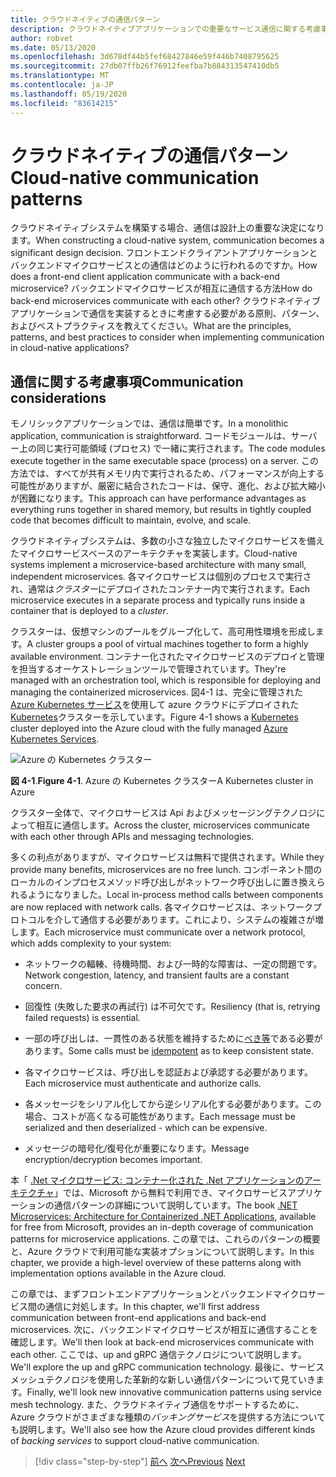 ```yaml
---
title: クラウドネイティブの通信パターン
description: クラウドネイティブアプリケーションでの重要なサービス通信に関する考慮事項について説明します。
author: robvet
ms.date: 05/13/2020
ms.openlocfilehash: 3d678df44b5fef68427846e59f446b7408795625
ms.sourcegitcommit: 27db07ffb26f76912feefba7b884313547410db5
ms.translationtype: MT
ms.contentlocale: ja-JP
ms.lasthandoff: 05/19/2020
ms.locfileid: "83614215"
---
```

# <a name="cloud-native-communication-patterns"></a><span data-ttu-id="ec104-103">クラウドネイティブの通信パターン</span><span class="sxs-lookup"><span data-stu-id="ec104-103">Cloud-native communication patterns</span></span>

<span data-ttu-id="ec104-104">クラウドネイティブシステムを構築する場合、通信は設計上の重要な決定になります。</span><span class="sxs-lookup"><span data-stu-id="ec104-104">When constructing a cloud-native system, communication becomes a significant design decision.</span></span> <span data-ttu-id="ec104-105">フロントエンドクライアントアプリケーションとバックエンドマイクロサービスとの通信はどのように行われるのですか。</span><span class="sxs-lookup"><span data-stu-id="ec104-105">How does a front-end client application communicate with a back-end microservice?</span></span> <span data-ttu-id="ec104-106">バックエンドマイクロサービスが相互に通信する方法</span><span class="sxs-lookup"><span data-stu-id="ec104-106">How do back-end microservices communicate with each other?</span></span> <span data-ttu-id="ec104-107">クラウドネイティブアプリケーションで通信を実装するときに考慮する必要がある原則、パターン、およびベストプラクティスを教えてください。</span><span class="sxs-lookup"><span data-stu-id="ec104-107">What are the principles, patterns, and best practices to consider when implementing communication in cloud-native applications?</span></span>

## <a name="communication-considerations"></a><span data-ttu-id="ec104-108">通信に関する考慮事項</span><span class="sxs-lookup"><span data-stu-id="ec104-108">Communication considerations</span></span>

<span data-ttu-id="ec104-109">モノリシックアプリケーションでは、通信は簡単です。</span><span class="sxs-lookup"><span data-stu-id="ec104-109">In a monolithic application, communication is straightforward.</span></span> <span data-ttu-id="ec104-110">コードモジュールは、サーバー上の同じ実行可能領域 (プロセス) で一緒に実行されます。</span><span class="sxs-lookup"><span data-stu-id="ec104-110">The code modules execute together in the same executable space (process) on a server.</span></span> <span data-ttu-id="ec104-111">この方法では、すべてが共有メモリ内で実行されるため、パフォーマンスが向上する可能性がありますが、厳密に結合されたコードは、保守、進化、および拡大縮小が困難になります。</span><span class="sxs-lookup"><span data-stu-id="ec104-111">This approach can have performance advantages as everything runs together in shared memory, but results in tightly coupled code that becomes difficult to maintain, evolve, and scale.</span></span>

<span data-ttu-id="ec104-112">クラウドネイティブシステムは、多数の小さな独立したマイクロサービスを備えたマイクロサービスベースのアーキテクチャを実装します。</span><span class="sxs-lookup"><span data-stu-id="ec104-112">Cloud-native systems implement a microservice-based architecture with many small, independent microservices.</span></span> <span data-ttu-id="ec104-113">各マイクロサービスは個別のプロセスで実行され、通常は*クラスター*にデプロイされたコンテナー内で実行されます。</span><span class="sxs-lookup"><span data-stu-id="ec104-113">Each microservice executes in a separate process and typically runs inside a container that is deployed to a *cluster*.</span></span>

<span data-ttu-id="ec104-114">クラスターは、仮想マシンのプールをグループ化して、高可用性環境を形成します。</span><span class="sxs-lookup"><span data-stu-id="ec104-114">A cluster groups a pool of virtual machines together to form a highly available environment.</span></span> <span data-ttu-id="ec104-115">コンテナー化されたマイクロサービスのデプロイと管理を担当するオーケストレーションツールで管理されています。</span><span class="sxs-lookup"><span data-stu-id="ec104-115">They're managed with an orchestration tool, which is responsible for deploying and managing the containerized microservices.</span></span> <span data-ttu-id="ec104-116">図4-1 は、完全に管理された[Azure Kubernetes サービス](https://docs.microsoft.com/azure/aks/intro-kubernetes)を使用して azure クラウドにデプロイされた[Kubernetes](https://kubernetes.io)クラスターを示しています。</span><span class="sxs-lookup"><span data-stu-id="ec104-116">Figure 4-1 shows a [Kubernetes](https://kubernetes.io) cluster deployed into the Azure cloud with the fully managed [Azure Kubernetes Services](https://docs.microsoft.com/azure/aks/intro-kubernetes).</span></span>

![Azure の Kubernetes クラスター](./media/kubernetes-cluster-in-azure.png)

<span data-ttu-id="ec104-118">**図 4-1**.</span><span class="sxs-lookup"><span data-stu-id="ec104-118">**Figure 4-1**.</span></span> <span data-ttu-id="ec104-119">Azure の Kubernetes クラスター</span><span class="sxs-lookup"><span data-stu-id="ec104-119">A Kubernetes cluster in Azure</span></span>

<span data-ttu-id="ec104-120">クラスター全体で、マイクロサービスは Api およびメッセージングテクノロジによって相互に通信します。</span><span class="sxs-lookup"><span data-stu-id="ec104-120">Across the cluster, microservices communicate with each other through APIs and messaging technologies.</span></span>

<span data-ttu-id="ec104-121">多くの利点がありますが、マイクロサービスは無料で提供されます。</span><span class="sxs-lookup"><span data-stu-id="ec104-121">While they provide many benefits, microservices are no free lunch.</span></span> <span data-ttu-id="ec104-122">コンポーネント間のローカルのインプロセスメソッド呼び出しがネットワーク呼び出しに置き換えられるようになりました。</span><span class="sxs-lookup"><span data-stu-id="ec104-122">Local in-process method calls between components are now replaced with network calls.</span></span> <span data-ttu-id="ec104-123">各マイクロサービスは、ネットワークプロトコルを介して通信する必要があります。これにより、システムの複雑さが増します。</span><span class="sxs-lookup"><span data-stu-id="ec104-123">Each microservice must communicate over a network protocol, which adds complexity to your system:</span></span>

- <span data-ttu-id="ec104-124">ネットワークの輻輳、待機時間、および一時的な障害は、一定の問題です。</span><span class="sxs-lookup"><span data-stu-id="ec104-124">Network congestion, latency, and transient faults are a constant concern.</span></span>

- <span data-ttu-id="ec104-125">回復性 (失敗した要求の再試行) は不可欠です。</span><span class="sxs-lookup"><span data-stu-id="ec104-125">Resiliency (that is, retrying failed requests) is essential.</span></span>

- <span data-ttu-id="ec104-126">一部の呼び出しは、一貫性のある状態を維持するために[べき等](https://www.restapitutorial.com/lessons/idempotency.html)である必要があります。</span><span class="sxs-lookup"><span data-stu-id="ec104-126">Some calls must be [idempotent](https://www.restapitutorial.com/lessons/idempotency.html) as to keep consistent state.</span></span>

- <span data-ttu-id="ec104-127">各マイクロサービスは、呼び出しを認証および承認する必要があります。</span><span class="sxs-lookup"><span data-stu-id="ec104-127">Each microservice must authenticate and authorize calls.</span></span>

- <span data-ttu-id="ec104-128">各メッセージをシリアル化してから逆シリアル化する必要があります。この場合、コストが高くなる可能性があります。</span><span class="sxs-lookup"><span data-stu-id="ec104-128">Each message must be serialized and then deserialized - which can be expensive.</span></span>

- <span data-ttu-id="ec104-129">メッセージの暗号化/復号化が重要になります。</span><span class="sxs-lookup"><span data-stu-id="ec104-129">Message encryption/decryption becomes important.</span></span>

<span data-ttu-id="ec104-130">本「 [.Net マイクロサービス: コンテナー化された .Net アプリケーションのアーキテクチャ](https://dotnet.microsoft.com/download/thank-you/microservices-architecture-ebook)」では、Microsoft から無料で利用でき、マイクロサービスアプリケーションの通信パターンの詳細について説明しています。</span><span class="sxs-lookup"><span data-stu-id="ec104-130">The book [.NET Microservices: Architecture for Containerized .NET Applications](https://dotnet.microsoft.com/download/thank-you/microservices-architecture-ebook), available for free from Microsoft, provides an in-depth coverage of communication patterns for microservice applications.</span></span> <span data-ttu-id="ec104-131">この章では、これらのパターンの概要と、Azure クラウドで利用可能な実装オプションについて説明します。</span><span class="sxs-lookup"><span data-stu-id="ec104-131">In this chapter, we provide a high-level overview of these patterns along with implementation options available in the Azure cloud.</span></span>

<span data-ttu-id="ec104-132">この章では、まずフロントエンドアプリケーションとバックエンドマイクロサービス間の通信に対処します。</span><span class="sxs-lookup"><span data-stu-id="ec104-132">In this chapter, we'll first address communication between front-end applications and back-end microservices.</span></span> <span data-ttu-id="ec104-133">次に、バックエンドマイクロサービスが相互に通信することを確認します。</span><span class="sxs-lookup"><span data-stu-id="ec104-133">We'll then look at back-end microservices communicate with each other.</span></span> <span data-ttu-id="ec104-134">ここでは、up and gRPC 通信テクノロジについて説明します。</span><span class="sxs-lookup"><span data-stu-id="ec104-134">We'll explore the up and gRPC communication technology.</span></span> <span data-ttu-id="ec104-135">最後に、サービスメッシュテクノロジを使用した革新的な新しい通信パターンについて見ていきます。</span><span class="sxs-lookup"><span data-stu-id="ec104-135">Finally, we'll look new innovative communication patterns using service mesh technology.</span></span> <span data-ttu-id="ec104-136">また、クラウドネイティブ通信をサポートするために、Azure クラウドがさまざまな種類の*バッキングサービス*を提供する方法についても説明します。</span><span class="sxs-lookup"><span data-stu-id="ec104-136">We'll also see how the Azure cloud provides different kinds of *backing services* to support cloud-native communication.</span></span>

>[!div class="step-by-step"]
><span data-ttu-id="ec104-137">[前へ](other-deployment-options.md)
>[次へ](front-end-communication.md)</span><span class="sxs-lookup"><span data-stu-id="ec104-137">[Previous](other-deployment-options.md)
[Next](front-end-communication.md)</span></span>
